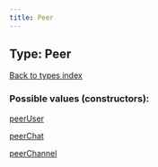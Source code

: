 ```yaml
---
title: Peer
---
```

## Type: Peer  
[Back to types index](index.md)



### Possible values (constructors):

[peerUser](../constructors/peerUser.md)  

[peerChat](../constructors/peerChat.md)  

[peerChannel](../constructors/peerChannel.md)  

